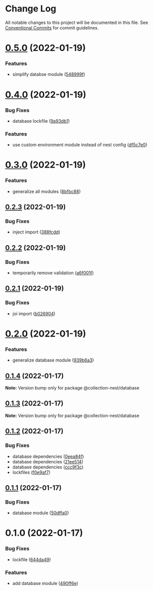 # Change Log

All notable changes to this project will be documented in this file.
See [Conventional Commits](https://conventionalcommits.org) for commit guidelines.

# [0.5.0](https://github.com/developer239/collection-nest/compare/@collection-nest/database@0.4.0...@collection-nest/database@0.5.0) (2022-01-19)


### Features

* simplify databse module ([548999f](https://github.com/developer239/collection-nest/commit/548999f5bd915baab493f6ea1276ecf6c8f0a5ae))





# [0.4.0](https://github.com/developer239/collection-nest/compare/@collection-nest/database@0.3.0...@collection-nest/database@0.4.0) (2022-01-19)


### Bug Fixes

* database lockfile ([9a93db1](https://github.com/developer239/collection-nest/commit/9a93db1c77da41e87110e36df5ba4042aa6cab6e))


### Features

* use custom environment module instead of nest config ([df5c7e0](https://github.com/developer239/collection-nest/commit/df5c7e0a426a419eff314130722492163eb59611))





# [0.3.0](https://github.com/developer239/collection-nest/compare/@collection-nest/database@0.2.3...@collection-nest/database@0.3.0) (2022-01-19)


### Features

* generalize all modules ([8bfbc88](https://github.com/developer239/collection-nest/commit/8bfbc886384437762dbbb1b428ef4fbfc0496fe7))





## [0.2.3](https://github.com/developer239/collection-nest/compare/@collection-nest/database@0.2.2...@collection-nest/database@0.2.3) (2022-01-19)


### Bug Fixes

* inject import ([388fcdd](https://github.com/developer239/collection-nest/commit/388fcdd5c8f9c8d06b5f96d6179e63edc61dd3ef))





## [0.2.2](https://github.com/developer239/collection-nest/compare/@collection-nest/database@0.2.1...@collection-nest/database@0.2.2) (2022-01-19)


### Bug Fixes

* temporarily remove validation ([a6f001f](https://github.com/developer239/collection-nest/commit/a6f001f426e3ded03fd37b9651e21d0a7248558a))





## [0.2.1](https://github.com/developer239/collection-nest/compare/@collection-nest/database@0.2.0...@collection-nest/database@0.2.1) (2022-01-19)


### Bug Fixes

* joi import ([b026904](https://github.com/developer239/collection-nest/commit/b0269048c8401193861bd464c8210c35ff57ee99))





# [0.2.0](https://github.com/developer239/collection-nest/compare/@collection-nest/database@0.1.4...@collection-nest/database@0.2.0) (2022-01-19)


### Features

* generalize database module ([939b6a3](https://github.com/developer239/collection-nest/commit/939b6a3bcb2b1ae1ebed685a41d31f9e0a6db599))





## [0.1.4](https://github.com/developer239/collection-nest/compare/@collection-nest/database@0.1.3...@collection-nest/database@0.1.4) (2022-01-17)

**Note:** Version bump only for package @collection-nest/database





## [0.1.3](https://github.com/developer239/collection-nest/compare/@collection-nest/database@0.1.2...@collection-nest/database@0.1.3) (2022-01-17)

**Note:** Version bump only for package @collection-nest/database





## [0.1.2](https://github.com/developer239/collection-nest/compare/@collection-nest/database@0.1.1...@collection-nest/database@0.1.2) (2022-01-17)


### Bug Fixes

* database dependencies ([0eea84f](https://github.com/developer239/collection-nest/commit/0eea84f0f7736f2f349bcd9d940c867b2e042f5f))
* database dependencies ([21ee514](https://github.com/developer239/collection-nest/commit/21ee5148a6cdf83c4614469edd1f59d38fcbc00e))
* database dependencies ([ccc9f3c](https://github.com/developer239/collection-nest/commit/ccc9f3c3dfea12af55284f44576e56154ff594a0))
* lockfiles ([f0e9af7](https://github.com/developer239/collection-nest/commit/f0e9af79ddea734786dbbb6be505114d11681a01))





## [0.1.1](https://github.com/developer239/collection-nest/compare/@collection-nest/database@0.1.0...@collection-nest/database@0.1.1) (2022-01-17)


### Bug Fixes

* database module ([50dffa0](https://github.com/developer239/collection-nest/commit/50dffa074fb4c33c41ff7a611ee57be5754764ba))





# 0.1.0 (2022-01-17)


### Bug Fixes

* lockfile ([644da49](https://github.com/developer239/collection-nest/commit/644da49a1532b932f34ed5a4463de3a429989504))


### Features

* add database module ([490ff6e](https://github.com/developer239/collection-nest/commit/490ff6e77ca0a79df3237082466eb2a52930e533))
